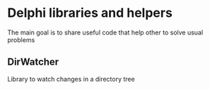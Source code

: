 Delphi libraries and helpers
============================

The main goal is to share useful code that help other to solve usual problems


DirWatcher
----------
Library to watch changes in a directory tree


